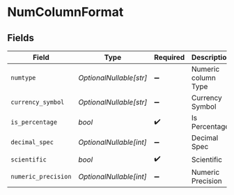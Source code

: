 # NumColumnFormat


## Fields

| Field                   | Type                    | Required                | Description             | Example                 |
| ----------------------- | ----------------------- | ----------------------- | ----------------------- | ----------------------- |
| `numtype`               | *OptionalNullable[str]* | :heavy_minus_sign:      | Numeric column Type     | int                     |
| `currency_symbol`       | *OptionalNullable[str]* | :heavy_minus_sign:      | Currency Symbol         | $                       |
| `is_percentage`         | *bool*                  | :heavy_check_mark:      | Is Percentage           | false                   |
| `decimal_spec`          | *OptionalNullable[int]* | :heavy_minus_sign:      | Decimal Spec            | 3                       |
| `scientific`            | *bool*                  | :heavy_check_mark:      | Scientific              | false                   |
| `numeric_precision`     | *OptionalNullable[int]* | :heavy_minus_sign:      | Numeric Precision       | 2                       |